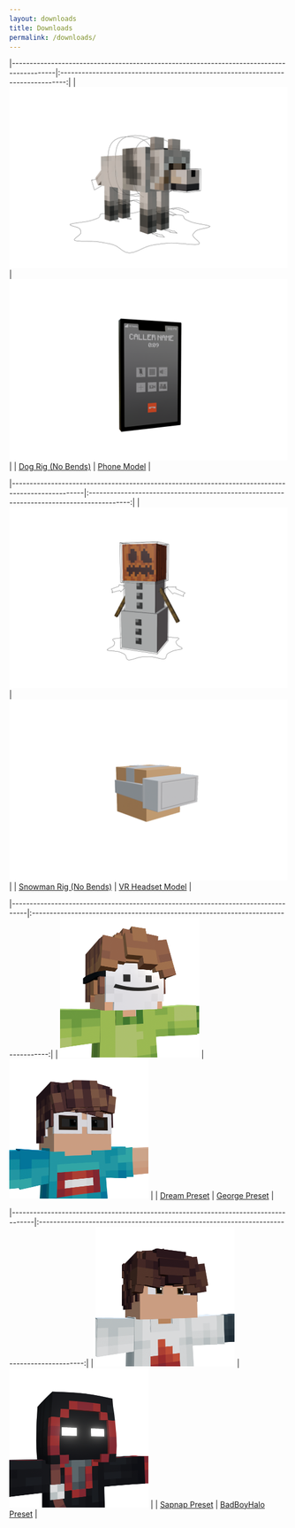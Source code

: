 ```yaml
---
layout: downloads
title: Downloads
permalink: /downloads/
---
```


|------------------------------------------------------------------------------------------|:-------------------------------------------------------------------------------:|
| <img src="/assets/images/for-downloads/Dog Rig.png">                                     | <img src="/assets/images/for-downloads/Phone.png">                              |
| <a href="https://cdn.blueanimates.com/blender/rigs/Dog Rig.blend">Dog Rig (No Bends)</a> | <a href="https://cdn.blueanimates.com/blender/rigs/Phone.blend">Phone Model</a> |

|--------------------------------------------------------------------------------------------------|:-----------------------------------------------------------------------------------------:|
| <img src="/assets/images/for-downloads/Snowman Rig.png">                                         | <img src="/assets/images/for-downloads/VR Headset.png">                                   |
| <a href="https://cdn.blueanimates.com/blender/rigs/Snowman Rig.blend">Snowman Rig (No Bends)</a> | <a href="https://cdn.blueanimates.com/blender/rigs/VR Headset.blend">VR Headset Model</a> |

|----------------------------------------------------------------------------------|:----------------------------------------------------------------------------------:|
| <img src="/assets/images/for-downloads/dream.png" width="50%" height="50%">                               | <img src="/assets/images/for-downloads/george.png" width="50%" height="50%">                                | 
| <a href="https://www.mediafire.com/file/37fzkf27rhsc92u/Dream.blend/file">Dream Preset</a> | <a href="https://www.mediafire.com/file/v0idcewpj62zp79/George.blend/file">George Preset</a> |

|------------------------------------------------------------------------------------|:------------------------------------------------------------------------------------------:|
| <img src="/assets/images/for-downloads/sapnap.png" width="50%" height="50%">                                | <img src="/assets/images/for-downloads/bbh.png" width="50%" height="50%">                                           | 
| <a href="https://www.mediafire.com/file/jiiruril7ntfxtw/Sapnap.blend/file">Sapnap Preset</a> | <a href="https://www.mediafire.com/file/kjzue774fwbwnqm/BadBoyHalo.blend/file">BadBoyHalo Preset</a> |